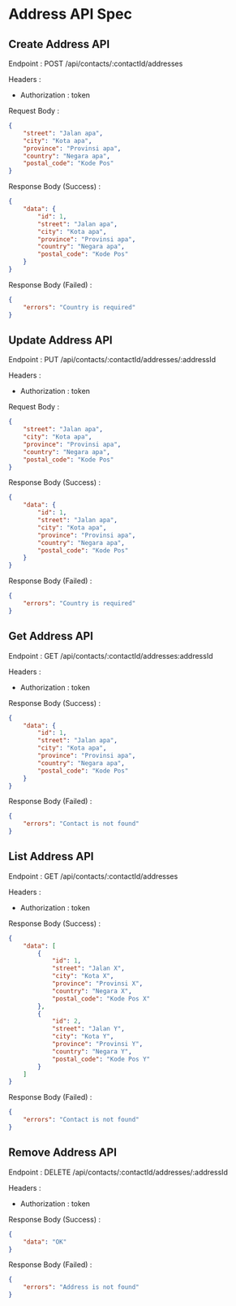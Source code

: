 # Address API Spec

## Create Address API

Endpoint : POST /api/contacts/:contactId/addresses

Headers :

- Authorization : token

Request Body :

```json
{
	"street": "Jalan apa",
	"city": "Kota apa",
	"province": "Provinsi apa",
	"country": "Negara apa",
	"postal_code": "Kode Pos"
}
```

Response Body (Success) :

```json
{
	"data": {
		"id": 1,
		"street": "Jalan apa",
		"city": "Kota apa",
		"province": "Provinsi apa",
		"country": "Negara apa",
		"postal_code": "Kode Pos"
	}
}
```

Response Body (Failed) :

```json
{
	"errors": "Country is required"
}
```

## Update Address API

Endpoint : PUT /api/contacts/:contactId/addresses/:addressId

Headers :

- Authorization : token

Request Body :

```json
{
	"street": "Jalan apa",
	"city": "Kota apa",
	"province": "Provinsi apa",
	"country": "Negara apa",
	"postal_code": "Kode Pos"
}
```

Response Body (Success) :

```json
{
	"data": {
		"id": 1,
		"street": "Jalan apa",
		"city": "Kota apa",
		"province": "Provinsi apa",
		"country": "Negara apa",
		"postal_code": "Kode Pos"
	}
}
```

Response Body (Failed) :

```json
{
	"errors": "Country is required"
}
```

## Get Address API

Endpoint : GET /api/contacts/:contactId/addresses:addressId

Headers :

- Authorization : token

Response Body (Success) :

```json
{
	"data": {
		"id": 1,
		"street": "Jalan apa",
		"city": "Kota apa",
		"province": "Provinsi apa",
		"country": "Negara apa",
		"postal_code": "Kode Pos"
	}
}
```

Response Body (Failed) :

```json
{
	"errors": "Contact is not found"
}
```

## List Address API

Endpoint : GET /api/contacts/:contactId/addresses

Headers :

- Authorization : token

Response Body (Success) :

```json
{
	"data": [
		{
			"id": 1,
			"street": "Jalan X",
			"city": "Kota X",
			"province": "Provinsi X",
			"country": "Negara X",
			"postal_code": "Kode Pos X"
		},
		{
			"id": 2,
			"street": "Jalan Y",
			"city": "Kota Y",
			"province": "Provinsi Y",
			"country": "Negara Y",
			"postal_code": "Kode Pos Y"
		}
	]
}
```

Response Body (Failed) :

```json
{
	"errors": "Contact is not found"
}
```

## Remove Address API

Endpoint : DELETE /api/contacts/:contactId/addresses/:addressId

Headers :

- Authorization : token

Response Body (Success) :

```json
{
	"data": "OK"
}
```

Response Body (Failed) :

```json
{
	"errors": "Address is not found"
}
```
